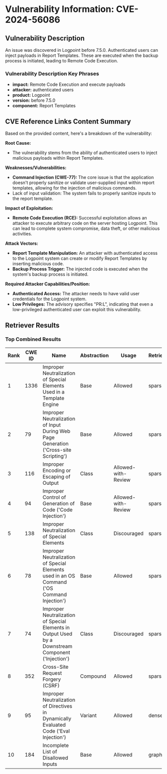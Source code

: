 # Vulnerability Information: CVE-2024-56086

## Vulnerability Description
An issue was discovered in Logpoint before 7.5.0. Authenticated users can inject payloads in Report Templates. These are executed when the backup process is initiated, leading to Remote Code Execution.

### Vulnerability Description Key Phrases
- **impact:** Remote Code Execution and execute payloads
- **attacker:** authenticated users
- **product:** Logpoint
- **version:** before 7.5.0
- **component:** Report Templates

## CVE Reference Links Content Summary
Based on the provided content, here's a breakdown of the vulnerability:

**Root Cause:**

*   The vulnerability stems from the ability of authenticated users to inject malicious payloads within Report Templates.

**Weaknesses/Vulnerabilities:**

*   **Command Injection (CWE-77):** The core issue is that the application doesn't properly sanitize or validate user-supplied input within report templates, allowing for the injection of malicious commands.
*   Lack of input validation: The system fails to properly sanitize inputs to the report template.

**Impact of Exploitation:**

*   **Remote Code Execution (RCE):** Successful exploitation allows an attacker to execute arbitrary code on the server hosting Logpoint. This can lead to complete system compromise, data theft, or other malicious activities.

**Attack Vectors:**

*   **Report Template Manipulation:** An attacker with authenticated access to the Logpoint system can create or modify Report Templates by inserting malicious code.
*   **Backup Process Trigger:** The injected code is executed when the system's backup process is initiated.

**Required Attacker Capabilities/Position:**

*   **Authenticated Access:** The attacker needs to have valid user credentials for the Logpoint system.
*   **Low Privileges:** The advisory specifies "PR:L", indicating that even a low-privileged authenticated user can exploit this vulnerability.

## Retriever Results

### Top Combined Results

| Rank | CWE ID | Name | Abstraction | Usage  | Retrievers | Individual Scores |
|------|--------|------|-------------|-------|------------|-------------------|
| 1 | 1336 | Improper Neutralization of Special Elements Used in a Template Engine | Base | Allowed | sparse | 0.064 |
| 2 | 79 | Improper Neutralization of Input During Web Page Generation ('Cross-site Scripting') | Base | Allowed | sparse | 0.061 |
| 3 | 116 | Improper Encoding or Escaping of Output | Class | Allowed-with-Review | sparse | 0.059 |
| 4 | 94 | Improper Control of Generation of Code ('Code Injection') | Base | Allowed-with-Review | sparse | 0.057 |
| 5 | 138 | Improper Neutralization of Special Elements | Class | Discouraged | sparse | 0.057 |
| 6 | 78 | Improper Neutralization of Special Elements used in an OS Command ('OS Command Injection') | Base | Allowed | sparse | 0.056 |
| 7 | 74 | Improper Neutralization of Special Elements in Output Used by a Downstream Component ('Injection') | Class | Discouraged | sparse | 0.055 |
| 8 | 352 | Cross-Site Request Forgery (CSRF) | Compound | Allowed | sparse | 0.055 |
| 9 | 95 | Improper Neutralization of Directives in Dynamically Evaluated Code ('Eval Injection') | Variant | Allowed | dense | 0.512 |
| 10 | 184 | Incomplete List of Disallowed Inputs | Base | Allowed | graph | 0.002 |

